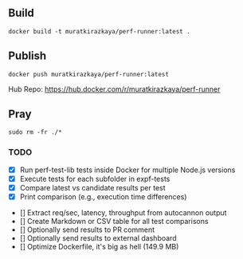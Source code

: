 
## Build

```
docker build -t muratkirazkaya/perf-runner:latest .
```

## Publish

```
docker push muratkirazkaya/perf-runner:latest
```

Hub Repo: https://hub.docker.com/r/muratkirazkaya/perf-runner

## Pray

```
sudo rm -fr ./*
```

### TODO

- [x] Run perf-test-lib tests inside Docker for multiple Node.js versions
- [x] Execute tests for each subfolder in expf-tests
- [x] Compare latest vs candidate results per test
- [x] Print comparison (e.g., execution time differences)
- [] Extract req/sec, latency, throughput from autocannon output
- [] Create Markdown or CSV table for all test comparisons
- [] Optionally send results to PR comment
- [] Optionally send results to external dashboard
- [] Optimize Dockerfile, it's big as hell (149.9 MB)